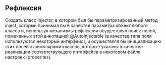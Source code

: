 ## Рефлексия

Создать класс Injector, в котором был бы параметризированный метод inject, который принимал бы в качестве параметра объект любого класса и, используя механизмы рефлексии осуществлял поиск полей, помеченных
этой аннотацией  @AutoInjectable (в качестве типа поля используются некоторый интерфейс), и осуществлял бы инициализацию этих полей экземплярами классов, которые указаны в качестве реализации соответствующего интерфейса в некотором файле настроек (properites).
